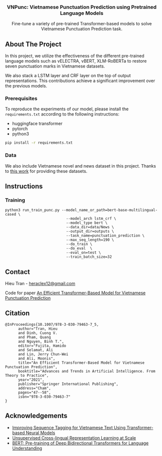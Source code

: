 
<br />
<p align="center">
  <a href="https://github.com/heraclex12/VLSP2020-Fake-News-Detection">
  </a>

  <h3 align="center">VNPunc: Vietnamese Punctuation Prediction using Pretrained Language Models</h3>

  <p align="center">
    Fine-tune a variety of pre-trained Transformer-based models to solve Vietnamese Punctuation Prediction task.
    <br />
  </p>
</p>



<!-- ABOUT THE PROJECT -->
## About The Project
In this project, we utilize the effectiveness of the different pre-trained language models such as vELECTRA, vBERT, XLM-RoBERTa to restore seven punctuation marks in Vietnamese datasets.

We also stack a LSTM layer and CRF layer on the top of output representations. This contributions achieve a significant improvement over the previous models.

### Prerequisites

To reproduce the experiments of our model, please install the `requirements.txt` according to the following instructions:
* huggingface transformer
* pytorch
* python3
```sh
pip install -r requirements.txt
```

### Data

We also include Vietnamese novel and news dataset in this project. Thanks to [this work](https://github.com/BinhMisfit/vietnamese-punctuation-prediction) for providing these datasets.

## Instructions

### Training
```
python3 run_train_punc.py --model_name_or_path=bert-base-multilingual-cased \
                            --model_arch lstm_crf \
                            --model_type bert \
                            --data_dir=data/News \ 
                            --output_dir=outputs \ 
                            --task_name=punctuation_prediction \
                            --max_seq_length=190 \
                            --do_train \
                            --do_eval  \ 
                            --eval_on=test \
                            --train_batch_size=32
```

<!-- CONTACT -->
## Contact

Hieu Tran - heraclex12@gmail.com

Code for paper [An Efficient Transformer-Based Model for Vietnamese Punctuation Prediction](https://link.springer.com/chapter/10.1007/978-3-030-79463-7_5)


## Citation
```
@InProceedings{10.1007/978-3-030-79463-7_5,
      author="Tran, Hieu
      and Dinh, Cuong V.
      and Pham, Quang
      and Nguyen, Binh T.",
      editor="Fujita, Hamido
      and Selamat, Ali
      and Lin, Jerry Chun-Wei
      and Ali, Moonis",
      title="An Efficient Transformer-Based Model for Vietnamese Punctuation Prediction",
      booktitle="Advances and Trends in Artificial Intelligence. From Theory to Practice",
      year="2021",
      publisher="Springer International Publishing",
      address="Cham",
      pages="47--58",
      isbn="978-3-030-79463-7"
}
```


<!-- ACKNOWLEDGEMENTS -->
## Acknowledgements
* [Improving Sequence Tagging for Vietnamese Text Using Transformer-based Neural Models](https://arxiv.org/abs/2006.15994)
* [Unsupervised Cross-lingual Representation Learning at Scale](https://arxiv.org/pdf/1911.02116.pdf)
* [BERT: Pre-training of Deep Bidirectional Transformers for Language Understanding](https://arxiv.org/abs/1810.04805)
